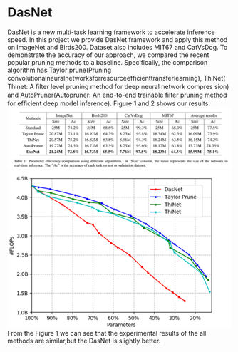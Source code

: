 # DasNet
DasNet is a new multi-task learning framework to accelerate inference speed.
In this project we provide DasNet framework and apply this method on ImageNet and Birds200. Dataset also includes MIT67 and CatVsDog. 
To demonstrate the accuracy of our approach, we compared the recent popular pruning methods to a baseline. Specifically, the comparison 
algorithm has Taylor prune(Pruning convolutionalneuralnetworksforresourceefﬁcienttransferlearning), ThiNet( Thinet: A ﬁlter level pruning method for deep neural network compres
sion) and AutoPruner(Autopruner: An end-to-end trainable ﬁlter pruning method for efﬁcient deep model inference). Figure 1 and 2 shows our results.
![figure 1](https://github.com/pangxiao201314/DasNet/blob/master/table1.png)
![figure 2](https://github.com/pangxiao201314/DasNet/blob/master/figure2.png)
From the Figure 1 we can see that the experimental results of the all methods are similar,but the DasNet is slightly better.
